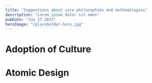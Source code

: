```yaml
---
title: "Suggestions about core philosophies and methodologies"
description: "Lorem ipsum dolor sit amet"
pubDate: "Jun 17 2023"
heroImage: "/placeholder-hero.jpg"
---
```

# Adoption of Culture
# Atomic Design